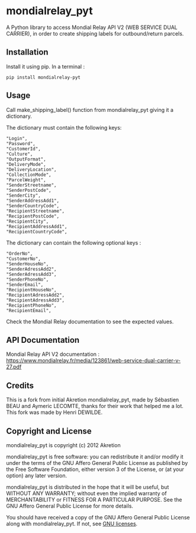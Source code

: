 mondialrelay_pyt
========

A Python library to access Mondial Relay API V2 (WEB SERVICE DUAL CARRIER), in order to create shipping labels for outbound/return parcels.

## Installation

Install it using pip. In a terminal :  

    pip install mondialrelay-pyt

## Usage 
Call make_shipping_label() function from mondialrelay_pyt giving it a dictionary.

The dictionary must contain the following keys:  

    "Login", 
    "Password", 
    "CustomerId", 
    "Culture", 
    "OutputFormat",
    "DeliveryMode", 
    "DeliveryLocation", 
    "CollectionMode", 
    "ParcelWeight",
    "SenderStreetname",
    "SenderPostCode",
    "SenderCity",
    "SenderAddressAdd1",
    "SenderCountryCode",
    "RecipientStreetname",
    "RecipientPostCode",
    "RecipientCity",
    "RecipientAddressAdd1",
    "RecipientCountryCode",


The dictionary can contain the following optional keys :

    "OrderNo",
    "CustomerNo",
    "SenderHouseNo",
    "SenderAdressAdd2",
    "SenderAdressAdd3",
    "SenderPhoneNo",
    "SenderEmail",
    "RecipientHouseNo",
    "RecipientAdressAdd2",
    "RecipientAdressAdd3",
    "RecipientPhoneNo",
    "RecipientEmail",

Check the Mondial Relay documentation to see the expected values.

## API Documentation  
Mondial Relay API V2 documentation :
https://www.mondialrelay.fr/media/123861/web-service-dual-carrier-v-27.pdf

## Credits
This is a fork from initial Akretion mondialrelay_pyt, made by Sébastien BEAU and Aymeric LECOMTE, thanks for their work that helped me a lot. This fork was made by Henri DEWILDE.

## Copyright and License

mondialrelay_pyt is copyright (c) 2012 Akretion

mondialrelay_pyt is free software: you can redistribute it and/or modify
it under the terms of the GNU Affero General Public License as
published by the Free Software Foundation, either version 3 of
the License, or (at your option) any later version.

mondialrelay_pyt is distributed in the hope that it will be useful,
but WITHOUT ANY WARRANTY; without even the implied warranty of
MERCHANTABILITY or FITNESS FOR A PARTICULAR PURPOSE.  See the
GNU Affero General Public License for more details.

You should have received a copy of the GNU Affero General Public
License along with mondialrelay_pyt. If not, see [GNU licenses](http://www.gnu.org/licenses/).
